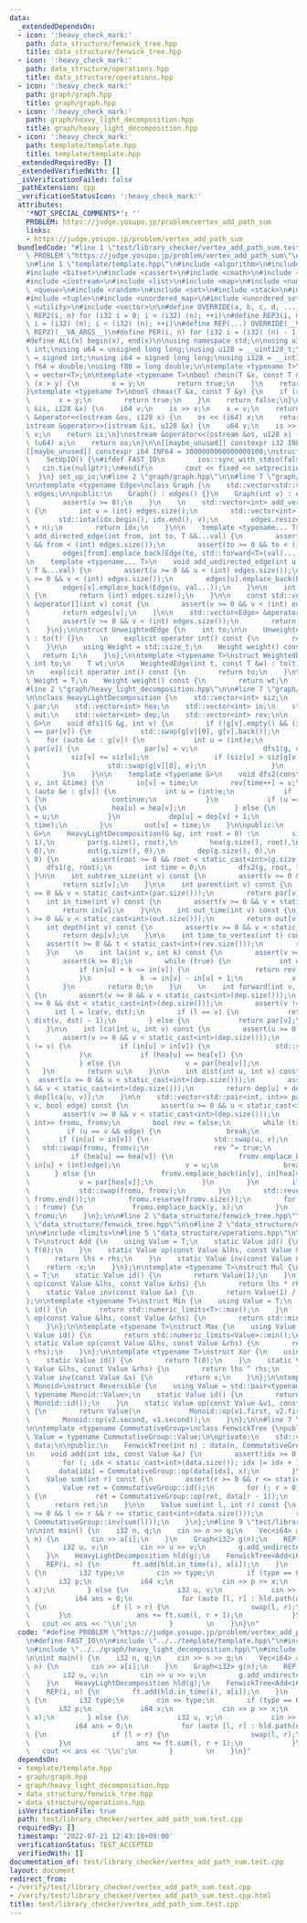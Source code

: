 ```yaml
---
data:
  _extendedDependsOn:
  - icon: ':heavy_check_mark:'
    path: data_structure/fenwick_tree.hpp
    title: data_structure/fenwick_tree.hpp
  - icon: ':heavy_check_mark:'
    path: data_structure/operations.hpp
    title: data_structure/operations.hpp
  - icon: ':heavy_check_mark:'
    path: graph/graph.hpp
    title: graph/graph.hpp
  - icon: ':heavy_check_mark:'
    path: graph/heavy_light_decomposition.hpp
    title: graph/heavy_light_decomposition.hpp
  - icon: ':heavy_check_mark:'
    path: template/template.hpp
    title: template/template.hpp
  _extendedRequiredBy: []
  _extendedVerifiedWith: []
  _isVerificationFailed: false
  _pathExtension: cpp
  _verificationStatusIcon: ':heavy_check_mark:'
  attributes:
    '*NOT_SPECIAL_COMMENTS*': ''
    PROBLEM: https://judge.yosupo.jp/problem/vertex_add_path_sum
    links:
    - https://judge.yosupo.jp/problem/vertex_add_path_sum
  bundledCode: "#line 1 \"test/library_checker/vertex_add_path_sum.test.cpp\"\n#define\
    \ PROBLEM \"https://judge.yosupo.jp/problem/vertex_add_path_sum\"\n\n#define FAST_IO\n\
    \n#line 1 \"template/template.hpp\"\n#include <algorithm>\n#include <array>\n\
    #include <bitset>\n#include <cassert>\n#include <cmath>\n#include <iomanip>\n\
    #include <iostream>\n#include <list>\n#include <map>\n#include <numeric>\n#include\
    \ <queue>\n#include <random>\n#include <set>\n#include <stack>\n#include <string>\n\
    #include <tuple>\n#include <unordered_map>\n#include <unordered_set>\n#include\
    \ <utility>\n#include <vector>\n\n#define OVERRIDE(a, b, c, d, ...) d\n#define\
    \ REP2(i, n) for (i32 i = 0; i < (i32) (n); ++i)\n#define REP3(i, m, n) for (i32\
    \ i = (i32) (m); i < (i32) (n); ++i)\n#define REP(...) OVERRIDE(__VA_ARGS__, REP3,\
    \ REP2)(__VA_ARGS__)\n#define PER(i, n) for (i32 i = (i32) (n) - 1; i >= 0; --i)\n\
    #define ALL(x) begin(x), end(x)\n\nusing namespace std;\n\nusing u32 = unsigned\
    \ int;\nusing u64 = unsigned long long;\nusing u128 = __uint128_t;\nusing i32\
    \ = signed int;\nusing i64 = signed long long;\nusing i128 = __int128_t;\nusing\
    \ f64 = double;\nusing f80 = long double;\n\ntemplate <typename T>\nusing Vec\
    \ = vector<T>;\n\ntemplate <typename T>\nbool chmin(T &x, const T &y) {\n    if\
    \ (x > y) {\n        x = y;\n        return true;\n    }\n    return false;\n\
    }\ntemplate <typename T>\nbool chmax(T &x, const T &y) {\n    if (x < y) {\n \
    \       x = y;\n        return true;\n    }\n    return false;\n}\n\nistream &operator>>(istream\
    \ &is, i128 &x) {\n    i64 v;\n    is >> v;\n    x = v;\n    return is;\n}\nostream\
    \ &operator<<(ostream &os, i128 x) {\n    os << (i64) x;\n    return os;\n}\n\
    istream &operator>>(istream &is, u128 &x) {\n    u64 v;\n    is >> v;\n    x =\
    \ v;\n    return is;\n}\nostream &operator<<(ostream &os, u128 x) {\n    os <<\
    \ (u64) x;\n    return os;\n}\n\n[[maybe_unused]] constexpr i32 INF = 1000000100;\n\
    [[maybe_unused]] constexpr i64 INF64 = 3000000000000000100;\nstruct SetUpIO {\n\
    \    SetUpIO() {\n#ifdef FAST_IO\n        ios::sync_with_stdio(false);\n     \
    \   cin.tie(nullptr);\n#endif\n        cout << fixed << setprecision(15);\n  \
    \  }\n} set_up_io;\n#line 2 \"graph/graph.hpp\"\n\n#line 7 \"graph/graph.hpp\"\
    \n\ntemplate <typename Edge>\nclass Graph {\n    std::vector<std::vector<Edge>>\
    \ edges;\n\npublic:\n    Graph() : edges() {}\n    Graph(int v) : edges(v) {\n\
    \        assert(v >= 0);\n    }\n    \n    std::vector<int> add_vertices(int n)\
    \ {\n        int v = (int) edges.size();\n        std::vector<int> idx(n);\n \
    \       std::iota(idx.begin(), idx.end(), v);\n        edges.resize(edges.size()\
    \ + n);\n        return idx;\n    }\n\n    template <typename... T>\n    void\
    \ add_directed_edge(int from, int to, T &&...val) {\n        assert(from >= 0\
    \ && from < (int) edges.size());\n        assert(to >= 0 && to < (int) edges.size());\n\
    \        edges[from].emplace_back(Edge(to, std::forward<T>(val)...));\n    }\n\
    \n    template <typename... T>\n    void add_undirected_edge(int u, int v, const\
    \ T &...val) {\n        assert(u >= 0 && u < (int) edges.size());\n        assert(v\
    \ >= 0 && v < (int) edges.size());\n        edges[u].emplace_back(Edge(v, val...));\n\
    \        edges[v].emplace_back(Edge(u, val...));\n    }\n\n    int size() const\
    \ {\n        return (int) edges.size();\n    }\n\n    const std::vector<Edge>\
    \ &operator[](int v) const {\n        assert(v >= 0 && v < (int) edges.size());\n\
    \        return edges[v];\n    }\n\n    std::vector<Edge> &operator[](int v) {\n\
    \        assert(v >= 0 && v < (int) edges.size());\n        return edges[v];\n\
    \    }\n};\n\nstruct UnweightedEdge {\n    int to;\n\n    UnweightedEdge(int t)\
    \ : to(t) {}\n    \n    explicit operator int() const {\n        return to;\n\
    \    }\n\n    using Weight = std::size_t;\n    Weight weight() const {\n     \
    \   return 1;\n    }\n};\n\ntemplate <typename T>\nstruct WeightedEdge {\n   \
    \ int to;\n    T wt;\n\n    WeightedEdge(int t, const T &w) : to(t), wt(w) {}\n\
    \n    explicit operator int() const {\n        return to;\n    }\n\n    using\
    \ Weight = T;\n    Weight weight() const {\n        return wt;\n    }\n};\n\n\
    #line 2 \"graph/heavy_light_decomposition.hpp\"\n\n#line 7 \"graph/heavy_light_decomposition.hpp\"\
    \n\nclass HeavyLightDecomposition {\n    std::vector<int> siz;\n    std::vector<int>\
    \ par;\n    std::vector<int> hea;\n    std::vector<int> in;\n    std::vector<int>\
    \ out;\n    std::vector<int> dep;\n    std::vector<int> rev;\n\n    template <typename\
    \ G>\n    void dfs1(G &g, int v) {\n        if (!g[v].empty() && (int) g[v][0]\
    \ == par[v]) {\n            std::swap(g[v][0], g[v].back());\n        }\n    \
    \    for (auto &e : g[v]) {\n            int u = (int)e;\n            if (u !=\
    \ par[v]) {\n                par[u] = v;\n                dfs1(g, u);\n      \
    \          siz[v] += siz[u];\n                if (siz[u] > siz[g[v][0]]) {\n \
    \                   std::swap(g[v][0], e);\n                }\n            }\n\
    \        }\n    }\n\n    template <typename G>\n    void dfs2(const G &g, int\
    \ v, int &time) {\n        in[v] = time;\n        rev[time++] = v;\n        for\
    \ (auto &e : g[v]) {\n            int u = (int)e;\n            if (u == par[v])\
    \ {\n                continue;\n            }\n            if (u == (int) g[v][0])\
    \ {\n                hea[u] = hea[v];\n            } else {\n                hea[u]\
    \ = u;\n            }\n            dep[u] = dep[v] + 1;\n            dfs2(g, u,\
    \ time);\n        }\n        out[v] = time;\n    }\n\npublic:\n    template <typename\
    \ G>\n    HeavyLightDecomposition(G &g, int root = 0) :\n        siz(g.size(),\
    \ 1),\n        par(g.size(), root),\n        hea(g.size(), root),\n        in(g.size(),\
    \ 0),\n        out(g.size(), 0),\n        dep(g.size(), 0),\n        rev(g.size(),\
    \ 0) {\n        assert(root >= 0 && root < static_cast<int>(g.size()));\n    \
    \    dfs1(g, root);\n        int time = 0;\n        dfs2(g, root, time);\n   \
    \ }\n\n    int subtree_size(int v) const {\n        assert(v >= 0 && v < static_cast<int>(siz.size()));\n\
    \        return siz[v];\n    }\n\n    int parent(int v) const {\n        assert(v\
    \ >= 0 && v < static_cast<int>(par.size()));\n        return par[v];\n    }\n\n\
    \    int in_time(int v) const {\n        assert(v >= 0 && v < static_cast<int>(in.size()));\n\
    \        return in[v];\n    }\n\n    int out_time(int v) const {\n        assert(v\
    \ >= 0 && v < static_cast<int>(out.size()));\n        return out[v];\n    }\n\n\
    \    int depth(int v) const {\n        assert(v >= 0 && v < static_cast<int>(dep.size()));\n\
    \        return dep[v];\n    }\n\n    int time_to_vertex(int t) const {\n    \
    \    assert(t >= 0 && t < static_cast<int>(rev.size()));\n        return rev[t];\n\
    \    }\n    \n    int la(int v, int k) const {\n        assert(v >= 0 && v < static_cast<int>(dep.size()));\n\
    \        assert(k >= 0);\n        while (true) {\n            int u = hea[v];\n\
    \            if (in[u] + k <= in[v]) {\n                return rev[in[v] - k];\n\
    \            }\n            k -= in[v] - in[u] + 1;\n            v = par[u];\n\
    \        }\n        return 0;\n    }\n    \n    int forward(int v, int dst) const\
    \ {\n        assert(v >= 0 && v < static_cast<int>(dep.size()));\n        assert(dst\
    \ >= 0 && dst < static_cast<int>(dep.size()));\n        assert(v != dst);\n  \
    \      int l = lca(v, dst);\n        if (l == v) {\n            return la(dst,\
    \ dist(v, dst) - 1);\n        } else {\n            return par[v];\n        }\n\
    \    }\n\n    int lca(int u, int v) const {\n        assert(u >= 0 && u < static_cast<int>(dep.size()));\n\
    \        assert(v >= 0 && v < static_cast<int>(dep.size()));\n        while (u\
    \ != v) {\n            if (in[u] > in[v]) {\n                std::swap(u, v);\n\
    \            }\n            if (hea[u] == hea[v]) {\n                v = u;\n\
    \            } else {\n                v = par[hea[v]];\n            }\n     \
    \   }\n        return u;\n    }\n\n    int dist(int u, int v) const {\n      \
    \  assert(u >= 0 && u < static_cast<int>(dep.size()));\n        assert(v >= 0\
    \ && v < static_cast<int>(dep.size()));\n        return dep[u] + dep[v] - 2 *\
    \ dep[lca(u, v)];\n    }\n\n    std::vector<std::pair<int, int>> path(int u, int\
    \ v, bool edge) const {\n        assert(u >= 0 && u < static_cast<int>(dep.size()));\n\
    \        assert(v >= 0 && v < static_cast<int>(dep.size()));\n        std::vector<std::pair<int,\
    \ int>> fromu, fromv;\n        bool rev = false;\n        while (true) {\n   \
    \         if (u == v && edge) {\n                break;\n            }\n     \
    \       if (in[u] > in[v]) {\n                std::swap(u, v);\n             \
    \   std::swap(fromu, fromv);\n                rev ^= true;\n            }\n  \
    \          if (hea[u] == hea[v]) {\n                fromv.emplace_back(in[v],\
    \ in[u] + (int)edge);\n                v = u;\n                break;\n      \
    \      } else {\n                fromv.emplace_back(in[v], in[hea[v]]);\n    \
    \            v = par[hea[v]];\n            }\n        }\n        if (rev) {\n\
    \            std::swap(fromu, fromv);\n        }\n        std::reverse(fromv.begin(),\
    \ fromv.end());\n        fromu.reserve(fromv.size());\n        for (auto [x, y]\
    \ : fromv) {\n            fromu.emplace_back(y, x);\n        }\n        return\
    \ fromu;\n    }\n};\n\n#line 2 \"data_structure/fenwick_tree.hpp\"\n\n#line 5\
    \ \"data_structure/fenwick_tree.hpp\"\n\n#line 2 \"data_structure/operations.hpp\"\
    \n\n#include <limits>\n#line 5 \"data_structure/operations.hpp\"\n\ntemplate <typename\
    \ T>\nstruct Add {\n    using Value = T;\n    static Value id() {\n        return\
    \ T(0);\n    }\n    static Value op(const Value &lhs, const Value &rhs) {\n  \
    \      return lhs + rhs;\n    }\n    static Value inv(const Value &x) {\n    \
    \    return -x;\n    }\n};\n\ntemplate <typename T>\nstruct Mul {\n    using Value\
    \ = T;\n    static Value id() {\n        return Value(1);\n    }\n    static Value\
    \ op(const Value &lhs, const Value &rhs) {\n        return lhs * rhs;\n    }\n\
    \    static Value inv(const Value &x) {\n        return Value(1) / x;\n    }\n\
    };\n\ntemplate <typename T>\nstruct Min {\n    using Value = T;\n    static Value\
    \ id() {\n        return std::numeric_limits<T>::max();\n    }\n    static Value\
    \ op(const Value &lhs, const Value &rhs) {\n        return std::min(lhs, rhs);\n\
    \    }\n};\n\ntemplate <typename T>\nstruct Max {\n    using Value = T;\n    static\
    \ Value id() {\n        return std::numeric_limits<Value>::min();\n    }\n   \
    \ static Value op(const Value &lhs, const Value &rhs) {\n        return std::max(lhs,\
    \ rhs);\n    }\n};\n\ntemplate <typename T>\nstruct Xor {\n    using Value = T;\n\
    \    static Value id() {\n        return T(0);\n    }\n    static Value op(const\
    \ Value &lhs, const Value &rhs) {\n        return lhs ^ rhs;\n    }\n    static\
    \ Value inv(const Value &x) {\n        return x;\n    }\n};\n\ntemplate <typename\
    \ Monoid>\nstruct Reversible {\n    using Value = std::pair<typename Monoid::Value,\
    \ typename Monoid::Value>;\n    static Value id() {\n        return Value(Monoid::id(),\
    \ Monoid::id());\n    }\n    static Value op(const Value &v1, const Value &v2)\
    \ {\n        return Value(\n            Monoid::op(v1.first, v2.first),\n    \
    \        Monoid::op(v2.second, v1.second));\n    }\n};\n\n#line 7 \"data_structure/fenwick_tree.hpp\"\
    \n\ntemplate <typename CommutativeGroup>\nclass FenwickTree {\npublic:\n    using\
    \ Value = typename CommutativeGroup::Value;\n\nprivate:\n    std::vector<Value>\
    \ data;\n\npublic:\n    FenwickTree(int n) : data(n, CommutativeGroup::id()) {}\n\
    \n    void add(int idx, const Value &x) {\n        assert(idx >= 0 && idx < static_cast<int>(data.size()));\n\
    \        for (; idx < static_cast<int>(data.size()); idx |= idx + 1) {\n     \
    \       data[idx] = CommutativeGroup::op(data[idx], x);\n        }\n    }\n\n\
    \    Value sum(int r) const {\n        assert(r >= 0 && r <= static_cast<int>(data.size()));\n\
    \        Value ret = CommutativeGroup::id();\n        for (; r > 0; r &= r - 1)\
    \ {\n            ret = CommutativeGroup::op(ret, data[r - 1]);\n        }\n  \
    \      return ret;\n    }\n\n    Value sum(int l, int r) const {\n        assert(l\
    \ >= 0 && l <= r && r <= static_cast<int>(data.size()));\n        return CommutativeGroup::op(sum(r),\
    \ CommutativeGroup::inv(sum(l)));\n    }\n};\n#line 9 \"test/library_checker/vertex_add_path_sum.test.cpp\"\
    \n\nint main() {\n    i32 n, q;\n    cin >> n >> q;\n    Vec<i64> a(n);\n    REP(i,\
    \ n) {\n        cin >> a[i];\n    }\n    Graph<i32> g(n);\n    REP(e, n - 1) {\n\
    \        i32 u, v;\n        cin >> u >> v;\n        g.add_undirected_edge(u, v);\n\
    \    }\n    HeavyLightDecomposition hld(g);\n    FenwickTree<Add<i64>> ft(n);\n\
    \    REP(i, n) {\n        ft.add(hld.in_time(i), a[i]);\n    }\n    REP(qi, q)\
    \ {\n        i32 type;\n        cin >> type;\n        if (type == 0) {\n     \
    \       i32 p;\n            i64 x;\n            cin >> p >> x;\n            ft.add(hld.in_time(p),\
    \ x);\n        } else {\n            i32 u, v;\n            cin >> u >> v;\n \
    \           i64 ans = 0;\n            for (auto [l, r] : hld.path(u, v, false))\
    \ {\n                if (l > r) {\n                    swap(l, r);\n         \
    \       }\n                ans += ft.sum(l, r + 1);\n            }\n         \
    \   cout << ans << '\\n';\n        }        \n    }\n}\n"
  code: "#define PROBLEM \"https://judge.yosupo.jp/problem/vertex_add_path_sum\"\n\
    \n#define FAST_IO\n\n#include \"../../template/template.hpp\"\n#include \"../../graph/graph.hpp\"\
    \n#include \"../../graph/heavy_light_decomposition.hpp\"\n#include \"../../data_structure/fenwick_tree.hpp\"\
    \n\nint main() {\n    i32 n, q;\n    cin >> n >> q;\n    Vec<i64> a(n);\n    REP(i,\
    \ n) {\n        cin >> a[i];\n    }\n    Graph<i32> g(n);\n    REP(e, n - 1) {\n\
    \        i32 u, v;\n        cin >> u >> v;\n        g.add_undirected_edge(u, v);\n\
    \    }\n    HeavyLightDecomposition hld(g);\n    FenwickTree<Add<i64>> ft(n);\n\
    \    REP(i, n) {\n        ft.add(hld.in_time(i), a[i]);\n    }\n    REP(qi, q)\
    \ {\n        i32 type;\n        cin >> type;\n        if (type == 0) {\n     \
    \       i32 p;\n            i64 x;\n            cin >> p >> x;\n            ft.add(hld.in_time(p),\
    \ x);\n        } else {\n            i32 u, v;\n            cin >> u >> v;\n \
    \           i64 ans = 0;\n            for (auto [l, r] : hld.path(u, v, false))\
    \ {\n                if (l > r) {\n                    swap(l, r);\n         \
    \       }\n                ans += ft.sum(l, r + 1);\n            }\n         \
    \   cout << ans << '\\n';\n        }        \n    }\n}"
  dependsOn:
  - template/template.hpp
  - graph/graph.hpp
  - graph/heavy_light_decomposition.hpp
  - data_structure/fenwick_tree.hpp
  - data_structure/operations.hpp
  isVerificationFile: true
  path: test/library_checker/vertex_add_path_sum.test.cpp
  requiredBy: []
  timestamp: '2022-07-21 12:43:18+09:00'
  verificationStatus: TEST_ACCEPTED
  verifiedWith: []
documentation_of: test/library_checker/vertex_add_path_sum.test.cpp
layout: document
redirect_from:
- /verify/test/library_checker/vertex_add_path_sum.test.cpp
- /verify/test/library_checker/vertex_add_path_sum.test.cpp.html
title: test/library_checker/vertex_add_path_sum.test.cpp
---
```

